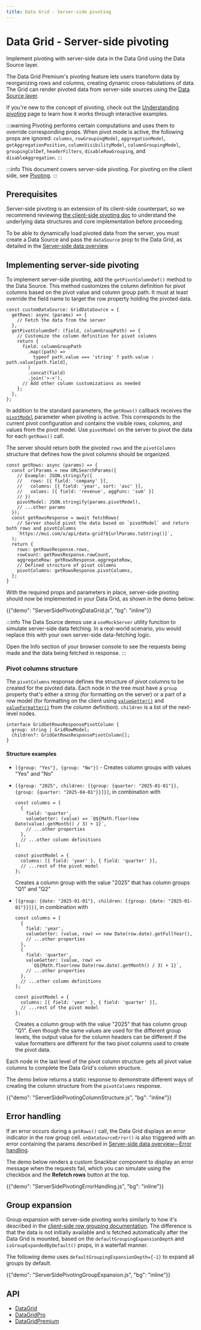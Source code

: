 ```yaml
---
title: Data Grid - Server-side pivoting
---
```


# Data Grid - Server-side pivoting [<span class="plan-premium"></span>](/x/introduction/licensing/#premium-plan 'Premium plan')

<p class="description">Implement pivoting with server-side data in the Data Grid using the Data Source layer.</p>

The Data Grid Premium's pivoting feature lets users transform data by reorganizing rows and columns, creating dynamic cross-tabulations of data.
The Grid can render pivoted data from server-side sources using the [Data Source layer](/x/react-data-grid/server-side-data/#the-solution-the-data-source-layer).

If you're new to the concept of pivoting, check out the [Understanding pivoting](/x/react-data-grid/pivoting-explained/) page to learn how it works through interactive examples.

:::warning
Pivoting performs certain computations and uses them to override corresponding props.
When pivot mode is active, the following props are ignored: `columns`, `rowGroupingModel`, `aggregationModel`, `getAggregationPosition`, `columnVisibilityModel`, `columnGroupingModel`, `groupingColDef`, `headerFilters`, `disableRowGrouping`, and `disableAggregation`.
:::

:::info
This document covers server-side pivoting.
For pivoting on the client side, see [Pivoting](/x/react-data-grid/pivoting/).
:::

## Prerequisites

Server-side pivoting is an extension of its client-side counterpart, so we recommend reviewing [the client-side pivoting doc](/x/react-data-grid/pivoting/) to understand the underlying data structures and core implementation before proceeding.

To be able to dynamically load pivoted data from the server, you must create a Data Source and pass the `dataSource` prop to the Data Grid, as detailed in the [Server-side data overview](/x/react-data-grid/server-side-data/).

## Implementing server-side pivoting

To implement server-side pivoting, add the `getPivotColumnDef()` method to the Data Source.
This method customizes the column definition for pivot columns based on the pivot value and column group path.
It must at least override the field name to target the row property holding the pivoted data.

```tsx
const customDataSource: GridDataSource = {
  getRows: async (params) => {
    // Fetch the data from the server
  },
  getPivotColumnDef: (field, columnGroupPath) => {
    // Customize the column definition for pivot columns
    return {
      field: columnGroupPath
        .map((path) =>
          typeof path.value === 'string' ? path.value : path.value[path.field],
        )
        .concat(field)
        .join('>->'),
      // Add other column customizations as needed
    };
  },
};
```

In addition to the standard parameters, the `getRows()` callback receives the [`pivotModel`](/x/react-data-grid/pivoting/#pivot-model) parameter when pivoting is active.
This corresponds to the current pivot configuration and contains the visible rows, columns, and values from the pivot model.
Use `pivotModel` on the server to pivot the data for each `getRows()` call.

The server should return both the pivoted `rows` and the `pivotColumns` structure that defines how the pivot columns should be organized.

```tsx
const getRows: async (params) => {
  const urlParams = new URLSearchParams({
    // Example: JSON.stringify({
    //   rows: [{ field: 'company' }],
    //   columns: [{ field: 'year', sort: 'asc' }],
    //   values: [{ field: 'revenue', aggFunc: 'sum' }]
    // })
    pivotModel: JSON.stringify(params.pivotModel),
    // ...other params
  });
  const getRowsResponse = await fetchRows(
    // Server should pivot the data based on `pivotModel` and return both rows and pivotColumns
    `https://mui.com/x/api/data-grid?${urlParams.toString()}`,
  );
  return {
    rows: getRowsResponse.rows,
    rowCount: getRowsResponse.rowCount,
    aggregateRow: getRowsResponse.aggregateRow,
    // Defined structure of pivot columns
    pivotColumns: getRowsResponse.pivotColumns,
  };
}
```

With the required props and parameters in place, server-side pivoting should now be implemented in your Data Grid, as shown in the demo below:

{{"demo": "ServerSidePivotingDataGrid.js", "bg": "inline"}}

:::info
The Data Source demos use a `useMockServer` utility function to simulate server-side data fetching.
In a real-world scenario, you would replace this with your own server-side data-fetching logic.

Open the Info section of your browser console to see the requests being made and the data being fetched in response.
:::

### Pivot columns structure

The `pivotColumns` response defines the structure of pivot columns to be created for the pivoted data.
Each node in the tree must have a `group` property that's either a string (for formatting on the server) or a part of a row model (for formatting on the client using [`valueGetter()`](/x/react-data-grid/column-definition/#value-getter) and [`valueFormatter()`](/x/react-data-grid/column-definition/#value-formatter) from the column definition).
`children` is a list of the next-level nodes.

```tsx
interface GridGetRowsResponsePivotColumn {
  group: string | GridRowModel;
  children?: GridGetRowsResponsePivotColumn[];
}
```

#### Structure examples

- `[{group: "Yes"}, {group: "No"}]` - Creates column groups with values "Yes" and "No"
- `[{group: "2025", children: [{group: {quarter: "2025-01-01"}}, {group: {quarter: "2025-04-01"}}]}]`, in combination with

  ```tsx
  const columns = [
    {
      field: 'quarter',
      valueGetter: (value) => `Q${Math.floor(new Date(value).getMonth() / 3) + 1}`,
      // ...other properties
    },
    // ...other column definitions
  ];

  const pivotModel = {
    columns: [{ field: 'year' }, { field: 'quarter' }],
    // ...rest of the pivot model
  };
  ```

  Creates a column group with the value "2025" that has column groups "Q1" and "Q2"

- `[{group: {date: "2025-01-01"}, children: [{group: {date: "2025-01-01"}}]}]`, in combination with

  ```tsx
  const columns = [
    {
      field: 'year',
      valueGetter: (value, row) => new Date(row.date).getFullYear(),
      // ...other properties
    },
    {
      field: 'quarter',
      valueGetter: (value, row) =>
        `Q${Math.floor(new Date(row.date).getMonth() / 3) + 1}`,
      // ...other properties
    },
    // ...other column definitions
  ];

  const pivotModel = {
    columns: [{ field: 'year' }, { field: 'quarter' }],
    // ...rest of the pivot model
  };
  ```

  Creates a column group with the value "2025" that has column group "Q1".
  Even though the same values are used for the different group levels, the output value for the column headers can be different if the value formatters are different for the two pivot columns used to create the pivot data.

Each node in the last level of the pivot column structure gets all pivot value columns to complete the Data Grid's column structure.

The demo below returns a static response to demonstrate different ways of creating the column structure from the `pivotColumns` response.

{{"demo": "ServerSidePivotingColumnStructure.js", "bg": "inline"}}

## Error handling

If an error occurs during a `getRows()` call, the Data Grid displays an error indicator in the row group cell.
`onDataSourceError()` is also triggered with an error containing the params described in [Server-side data overview—Error handling](/x/react-data-grid/server-side-data/#error-handling).

The demo below renders a custom Snackbar component to display an error message when the requests fail, which you can simulate using the checkbox and the **Refetch rows** button at the top.

{{"demo": "ServerSidePivotingErrorHandling.js", "bg": "inline"}}

## Group expansion

Group expansion with server-side pivoting works similarly to how it's described in the [client-side row grouping documentation](/x/react-data-grid/row-grouping/#group-expansion).
The difference is that the data is not initially available and is fetched automatically after the Data Grid is mounted, based on the `defaultGroupingExpansionDepth` and `isGroupExpandedByDefault()` props, in a waterfall manner.

The following demo uses `defaultGroupingExpansionDepth={-1}` to expand all groups by default.

{{"demo": "ServerSidePivotingGroupExpansion.js", "bg": "inline"}}

## API

- [DataGrid](/x/api/data-grid/data-grid/)
- [DataGridPro](/x/api/data-grid/data-grid-pro/)
- [DataGridPremium](/x/api/data-grid/data-grid-premium/)

